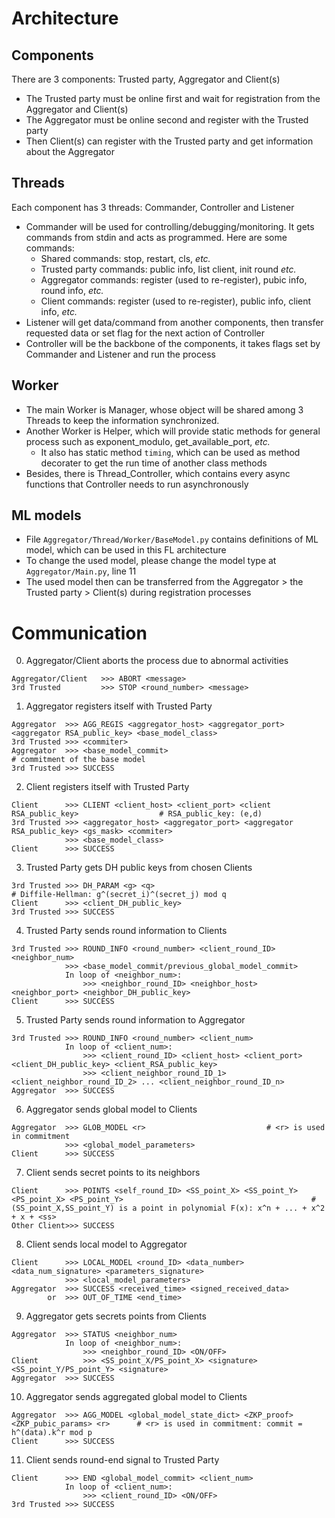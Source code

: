 # Architecture

## Components

There are 3 components: Trusted party, Aggregator and Client(s)
- The Trusted party must be online first and wait for registration from the Aggregator and Client(s)
- The Aggregator must be online second and register with the Trusted party
- Then Client(s) can register with the Trusted party and get information about the Aggregator

## Threads

Each component has 3 threads: Commander, Controller and Listener
- Commander will be used for controlling/debugging/monitoring. It gets commands from stdin and acts as programmed. Here are some commands:
    - Shared commands: stop, restart, cls, *etc.*
    - Trusted party commands: public info, list client, init round *etc.*
    - Aggregator commands: register (used to re-register), pubic info, round info, *etc.*
    - Client commands: register (used to re-register), public info, client info, *etc.*
- Listener will get data/command from another components, then transfer requested data or set flag for the next action of Controller
- Controller will be the backbone of the components, it takes flags set by Commander and Listener and run the process

## Worker

- The main Worker is Manager, whose object will be shared among 3 Threads to keep the information synchronized.
- Another Worker is Helper, which will provide static methods for general process such as exponent_modulo, get_available_port, *etc.*
    - It also has static method `timing`, which can be used as method decorater to get the run time of another class methods
- Besides, there is Thread_Controller, which contains every async functions that Controller needs to run asynchronously

## ML models

- File `Aggregator/Thread/Worker/BaseModel.py` contains definitions of ML model, which can be used in this FL architecture
- To change the used model, please change the model type at `Aggregator/Main.py`, line 11
- The used model then can be transferred from the Aggregator > the Trusted party > Client(s) during registration processes

# Communication

0. Aggregator/Client aborts the process due to abnormal activities
```
Aggregator/Client   >>> ABORT <message>
3rd Trusted         >>> STOP <round_number> <message>
```

1. Aggregator registers itself with Trusted Party
```
Aggregator  >>> AGG_REGIS <aggregator_host> <aggregator_port> <aggregator RSA_public_key> <base_model_class>
3rd Trusted >>> <commiter>
Aggregator  >>> <base_model_commit>                                                         # commitment of the base model
3rd Trusted >>> SUCCESS
```

2. Client registers itself with Trusted Party
```
Client      >>> CLIENT <client_host> <client_port> <client RSA_public_key>                  # RSA_public_key: (e,d)
3rd Trusted >>> <aggregator_host> <aggregator_port> <aggregator RSA_public_key> <gs_mask> <commiter>
            >>> <base_model_class>
Client      >>> SUCCESS
```

3. Trusted Party gets DH public keys from chosen Clients
```
3rd Trusted >>> DH_PARAM <g> <q>                                                            # Diffile-Hellman: g^(secret_i)^(secret_j) mod q
Client      >>> <client_DH_public_key>
3rd Trusted >>> SUCCESS
```

4. Trusted Party sends round information to Clients
```
3rd Trusted >>> ROUND_INFO <round_number> <client_round_ID> <neighbor_num> 
            >>> <base_model_commit/previous_global_model_commit>
            In loop of <neighbor_num>:
                >>> <neighbor_round_ID> <neighbor_host> <neighbor_port> <neighbor_DH_public_key>
Client      >>> SUCCESS
```

5. Trusted Party sends round information to Aggregator
```
3rd Trusted >>> ROUND_INFO <round_number> <client_num>
            In loop of <client_num>:
                >>> <client_round_ID> <client_host> <client_port> <client_DH_public_key> <client_RSA_public_key>
                >>> <client_neighbor_round_ID_1> <client_neighbor_round_ID_2> ... <client_neighbor_round_ID_n>
Aggregator  >>> SUCCESS
```

6. Aggregator sends global model to Clients
```
Aggregator  >>> GLOB_MODEL <r>                           # <r> is used in commitment
            >>> <global_model_parameters>
Client      >>> SUCCESS
```

7. Client sends secret points to its neighbors
```
Client      >>> POINTS <self_round_ID> <SS_point_X> <SS_point_Y> <PS_point_X> <PS_point_Y>                                          # (SS_point_X,SS_point_Y) is a point in polynomial F(x): x^n + ... + x^2 + x + <ss>
Other Client>>> SUCCESS
```

8. Client sends local model to Aggregator
```
Client      >>> LOCAL_MODEL <round_ID> <data_number> <data_num_signature> <parameters_signature>
            >>> <local_model_parameters> 
Aggregator  >>> SUCCESS <received_time> <signed_received_data>
        or  >>> OUT_OF_TIME <end_time>
```

9. Aggregator gets secrets points from Clients
```
Aggregator  >>> STATUS <neighbor_num>
            In loop of <neighbor_num>:
                >>> <neighbor_round_ID> <ON/OFF>
Client          >>> <SS_point_X/PS_point_X> <signature> <SS_point_Y/PS_point_Y> <signature>
Aggregator  >>> SUCCESS
```

10. Aggregator sends aggregated global model to Clients
```
Aggregator  >>> AGG_MODEL <global_model_state_dict> <ZKP_proof> <ZKP_pubic_params> <r>      # <r> is used in commitment: commit = h^(data).k^r mod p
Client      >>> SUCCESS
```

11. Client sends round-end signal to Trusted Party
```
Client      >>> END <global_model_commit> <client_num>
            In loop of <client_num>:
                >>> <client_round_ID> <ON/OFF>
3rd Trusted >>> SUCCESS
```